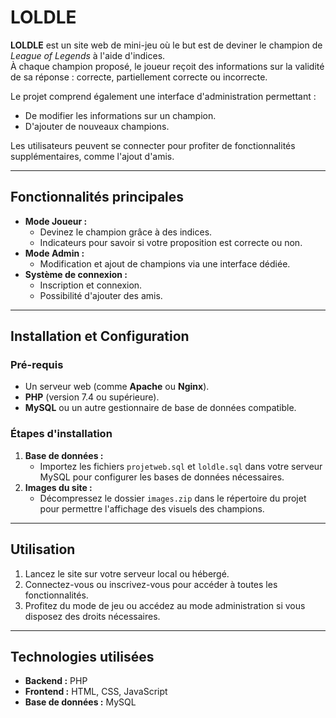 # LOLDLE

**LOLDLE** est un site web de mini-jeu où le but est de deviner le champion de *League of Legends* à l'aide d'indices.  
À chaque champion proposé, le joueur reçoit des informations sur la validité de sa réponse : correcte, partiellement correcte ou incorrecte.

Le projet comprend également une interface d'administration permettant :
- De modifier les informations sur un champion.
- D'ajouter de nouveaux champions.

Les utilisateurs peuvent se connecter pour profiter de fonctionnalités supplémentaires, comme l'ajout d'amis.

---

## Fonctionnalités principales
- **Mode Joueur :** 
  - Devinez le champion grâce à des indices.
  - Indicateurs pour savoir si votre proposition est correcte ou non.
- **Mode Admin :**
  - Modification et ajout de champions via une interface dédiée.
- **Système de connexion :**
  - Inscription et connexion.
  - Possibilité d'ajouter des amis.

---

## Installation et Configuration

### Pré-requis
- Un serveur web (comme **Apache** ou **Nginx**).
- **PHP** (version 7.4 ou supérieure).
- **MySQL** ou un autre gestionnaire de base de données compatible.

### Étapes d'installation
1. **Base de données :**
   - Importez les fichiers `projetweb.sql` et `loldle.sql` dans votre serveur MySQL pour configurer les bases de données nécessaires.
2. **Images du site :**
   - Décompressez le dossier `images.zip` dans le répertoire du projet pour permettre l'affichage des visuels des champions.

---

## Utilisation
1. Lancez le site sur votre serveur local ou hébergé.
2. Connectez-vous ou inscrivez-vous pour accéder à toutes les fonctionnalités.
3. Profitez du mode de jeu ou accédez au mode administration si vous disposez des droits nécessaires.

---

## Technologies utilisées
- **Backend :** PHP
- **Frontend :** HTML, CSS, JavaScript
- **Base de données :** MySQL
